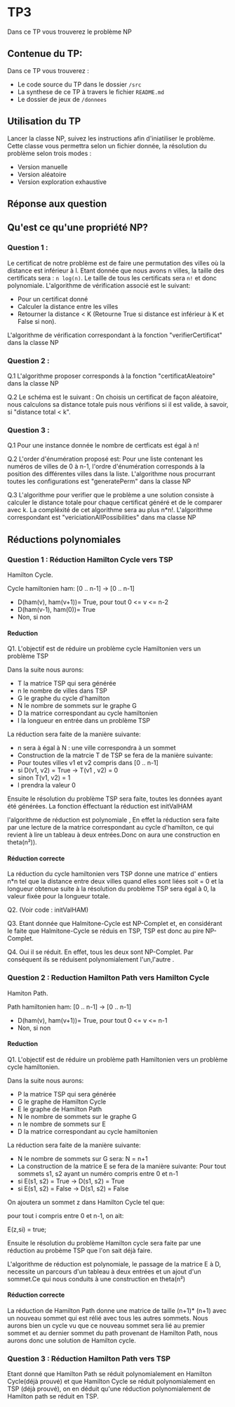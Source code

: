 # TP3  

Dans ce TP vous trouverez le problème NP

## Contenue du TP:

Dans ce TP vous trouverez :

- Le code source du TP dans le dossier `/src`
- La synthese de ce TP à travers le fichier `README.md` 
- Le dossier de jeux de `/donnees`

## Utilisation du TP

Lancer la classe NP, suivez les instructions afin d'iniatiliser le problème.  
Cette classe vous permettra selon un fichier donnée, la résolution du problème selon trois modes : 
- Version manuelle
- Version aléatoire
- Version exploration exhaustive

## Réponse aux question

## Qu'est ce qu'une propriété NP?

### Question 1 :

Le certificat de notre problème est de faire une permutation des villes où la distance est inférieur à l. Etant donnée que nous avons n villes, la taille des certificats sera : `n log(n)`. Le taille de tous les certificats sera `n!` et donc polynomiale.
L'algorithme de vérification associé est le suivant:

- Pour un certificat donné
- Calculer la distance entre les villes
- Retourner la distance < K (Retourne True si distance est inférieur à K et False si non).

L'algorithme de vérification correspondant à la fonction "verifierCertificat" dans la classe NP

### Question 2 : 


<p>Q.1 L'algorithme proposer corresponds à la fonction "certificatAleatoire" dans la classe NP </p> 
<p>Q.2 Le schéma est le suivant : On choisis un certificat de façon aléatoire, nous calculons sa distance totale puis nous vérifions si il est valide, à savoir, si "distance total < k". </p> 


 
### Question 3 :

<p>Q.1 Pour une instance donnée le nombre de certficats est égal à n! </p>

<p>Q.2 L'order d'énumération proposé est:
Pour une liste contenant les numéros de villes de 0 à n-1, l'ordre d'énumération corresponds à la position des différentes villes dans la liste.
L'algorithme nous procurrant toutes les configurations est "generatePerm" dans la classe NP</p>

<p>Q.3 L'algorithme pour verifier que le problème a une solution consiste à calculer le distance totale pour chaque certificat généré et de le comparer avec k. La compléxité de cet algorithme sera au plus n*n!. 
L'algorithme correspondant est "vericiationAllPossibilities" dans ma classe NP </p>
 
 
## Réductions polynomiales


### Question 1 : Réduction Hamilton Cycle vers TSP


Hamilton Cycle.

Cycle hamiltonien ham: [0 .. n-1] -> [0 .. n-1]
- D(ham(v), ham(v+1))= True, pour tout 0 <= v <= n-2
- D(ham(v-1), ham(0))= True
- Non, si non


#### Reduction

Q1. L'objectif est de réduire un problème cycle Hamiltonien vers un problème TSP

Dans la suite nous aurons:

- T la matrice TSP qui sera générée
- n le nombre de villes dans TSP
- G le graphe du cycle d'hamilton
- N le nombre de sommets sur le graphe G
- D la matrice correspondant au cycle hamiltonien
- l la longueur en entrée dans un problème TSP

La réduction sera faite de la manière suivante:

- n sera à égal à N : une ville correspondra à un sommet
- Construction de la matrcie T de TSP se fera de la manière suivante:
- Pour toutes villes v1 et v2 compris dans [0 .. n-1]
- si D(v1, v2) = True -> T(v1 , v2) = 0
- sinon T(v1, v2) = 1 
- l prendra la valeur 0

Ensuite le résolution du problème TSP sera faite, toutes les données ayant été générées. La fonction éffectuant la réduction est initValHAM

l'algorithme de réduction est polynomiale , En effet la réduction sera faite par une lecture de la matrice correspondant au cycle d'hamilton, ce qui revient à lire un tableau à deux entrées.Donc on aura une construction en theta(n²)).

#### Réduction correcte

La réduction du cycle hamiltonien vers TSP donne une matrice d' entiers n*n tel que la distance entre deux villes quand elles sont liées soit = 0 et la longueur obtenue suite à la résolution du problème TSP sera égal à 0, la valeur fixée pour la longueur totale.

Q2. (Voir code : initValHAM)

Q3. Etant donnée que Halmitone-Cycle est NP-Complet et, en considérant le faite que Halmitone-Cycle se réduis en TSP, TSP est donc au pire NP-Complet. 

Q4. Oui il se réduit. En effet, tous les deux sont NP-Complet. Par conséquent ils se réduisent polynomialement l'un,l'autre .  


### Question 2 : Reduction Hamilton Path vers Hamilton Cycle

Hamiton Path.

Path hamiltonien ham: [0 .. n-1] -> [0 .. n-1]
- D(ham(v), ham(v+1))= True, pour tout 0 <= v <= n-1
- Non, si non


#### Reduction

Q1. L'objectif est de réduire un problème path Hamiltonien vers un problème cycle hamiltonien.

Dans la suite nous aurons:

- P la matrice TSP qui sera générée
- G le graphe de Hamilton Cycle
- E le graphe de Hamilton Path
- N le nombre de sommets sur le graphe G
- n le nombre de sommets sur E
- D la matrice correspondant au cycle hamiltonien


La réduction sera faite de la manière suivante:

- N le nombre de sommets sur G sera: N = n+1
- La construction de la matrice E se fera de la manière suivante:
Pour tout sommets s1, s2 ayant un numéro compris entre 0 et n-1
- si E(s1, s2) = True -> D(s1, s2) = True
- si E(s1, s2) = False -> D(s1, s2) = False

On ajoutera un sommet z dans Hamilton Cycle tel que:

pour tout i compris entre 0 et n-1, on ait:

E(z,si) = true;


Ensuite le résolution du problème Hamilton cycle sera faite par une réduction au probème TSP que l'on sait déjà faire.


L'algorithme de réduction est polynomiale, le passage de la matrice E à D, necessite un parcours d'un tableau à deux entrées et un ajout d'un sommet.Ce qui nous conduits à une construction en theta(n²)

#### Réduction correcte

La réduction de Hamilton Path donne une matrice de taille (n+1)* (n+1) avec un nouveau sommet qui est rélié avec tous les autres sommets. Nous aurons bien un cycle vu que ce nouveau sommet sera lié au premier sommet et au dernier sommet du path provenant de Hamilton Path, nous aurons donc une solution de Hamilton cycle.

### Question 3 : Réduction Hamilton Path vers TSP
  
Etant donné que Hamilton Path se réduit polynomialement en Hamilton Cycle(déjà prouvé) et que Hamilton Cycle se réduit polynomialement en TSP (déjà prouvé), on en déduit qu'une réduction polynomialement de Hamilton path se réduit en TSP.



